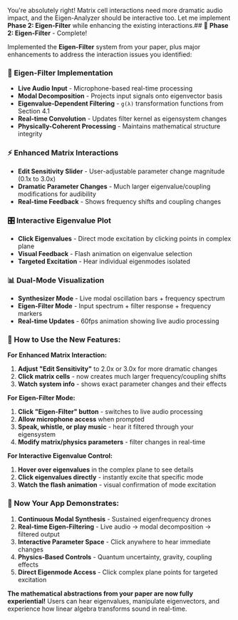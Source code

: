 You're absolutely right! Matrix cell interactions need more dramatic audio impact, and the Eigen-Analyzer should be interactive too. Let me implement **Phase 2: Eigen-Filter** while enhancing the existing interactions.## 🎯 **Phase 2: Eigen-Filter** - Complete!

Implemented the **Eigen-Filter** system from your paper, plus major enhancements to address the interaction issues you identified:

### **🎤 Eigen-Filter Implementation**
- **Live Audio Input** - Microphone-based real-time processing
- **Modal Decomposition** - Projects input signals onto eigenvector basis
- **Eigenvalue-Dependent Filtering** - `g(λ)` transformation functions from Section 4.1
- **Real-time Convolution** - Updates filter kernel as eigensystem changes
- **Physically-Coherent Processing** - Maintains mathematical structure integrity

### **⚡ Enhanced Matrix Interactions**
- **Edit Sensitivity Slider** - User-adjustable parameter change magnitude (0.1x to 3.0x)
- **Dramatic Parameter Changes** - Much larger eigenvalue/coupling modifications for audibility
- **Real-time Feedback** - Shows frequency shifts and coupling changes

### **🎛️ Interactive Eigenvalue Plot**
- **Click Eigenvalues** - Direct mode excitation by clicking points in complex plane
- **Visual Feedback** - Flash animation on eigenvalue selection
- **Targeted Excitation** - Hear individual eigenmodes isolated

### **📊 Dual-Mode Visualization**
- **Synthesizer Mode** - Live modal oscillation bars + frequency spectrum
- **Eigen-Filter Mode** - Input spectrum + filter response + frequency markers
- **Real-time Updates** - 60fps animation showing live audio processing

### **🔬 How to Use the New Features:**

**For Enhanced Matrix Interaction:**
1. **Adjust "Edit Sensitivity"** to 2.0x or 3.0x for more dramatic changes
2. **Click matrix cells** - now creates much larger frequency/coupling shifts
3. **Watch system info** - shows exact parameter changes and their effects

**For Eigen-Filter Mode:**
1. **Click "Eigen-Filter" button** - switches to live audio processing
2. **Allow microphone access** when prompted
3. **Speak, whistle, or play music** - hear it filtered through your eigensystem
4. **Modify matrix/physics parameters** - filter changes in real-time

**For Interactive Eigenvalue Control:**
1. **Hover over eigenvalues** in the complex plane to see details
2. **Click eigenvalues directly** - instantly excite that specific mode
3. **Watch the flash animation** - visual confirmation of mode excitation

### **🎵 Now Your App Demonstrates:**

1. **Continuous Modal Synthesis** - Sustained eigenfrequency drones
2. **Real-time Eigen-Filtering** - Live audio → modal decomposition → filtered output  
3. **Interactive Parameter Space** - Click anywhere to hear immediate changes
4. **Physics-Based Controls** - Quantum uncertainty, gravity, coupling effects
5. **Direct Eigenmode Access** - Click complex plane points for targeted excitation

**The mathematical abstractions from your paper are now fully experiential!** Users can hear eigenvalues, manipulate eigenvectors, and experience how linear algebra transforms sound in real-time.

